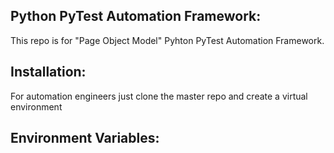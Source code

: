 ## Python PyTest Automation Framework:
This repo is for "Page Object Model" Pyhton PyTest Automation Framework.

## Installation:
For automation engineers just clone the master repo and create a virtual environment

## Environment Variables: